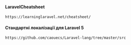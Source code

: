 #### LaravelCheatsheet
```https://learninglaravel.net/cheatsheet/```

#### Стандартні локалізації для Laravel 5
```https://github.com/caouecs/Laravel-lang/tree/master/src```
